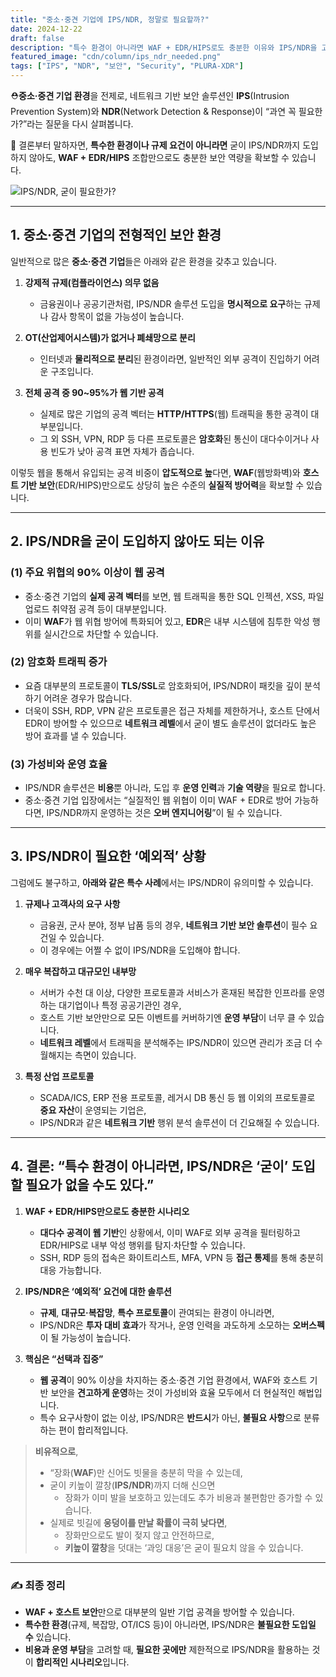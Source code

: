 ```yaml
---
title: "중소·중견 기업에 IPS/NDR, 정말로 필요할까?"
date: 2024-12-22
draft: false
description: "특수 환경이 아니라면 WAF + EDR/HIPS로도 충분한 이유와 IPS/NDR을 고려해야 하는 예외적 상황을 살펴봅니다."
featured_image: "cdn/column/ips_ndr_needed.png"
tags: ["IPS", "NDR", "보안", "Security", "PLURA-XDR"]
---
```


⛑️**중소·중견 기업 환경**을 전제로, 네트워크 기반 보안 솔루션인 **IPS**(Intrusion Prevention System)와 **NDR**(Network Detection & Response)이 “과연 꼭 필요한가?”라는 질문을 다시 살펴봅니다.  

🚀 결론부터 말하자면, **특수한 환경이나 규제 요건이 아니라면** 굳이 IPS/NDR까지 도입하지 않아도, **WAF + EDR/HIPS** 조합만으로도 충분한 보안 역량을 확보할 수 있습니다.

![IPS/NDR, 굳이 필요한가?](https://blog.plura.io/cdn/column/ips_ndr_needed.png)

<!--more-->

---

## 1. **중소·중견 기업의 전형적인 보안 환경**

일반적으로 많은 **중소·중견 기업**들은 아래와 같은 환경을 갖추고 있습니다.

1. **강제적 규제(컴플라이언스) 의무 없음**  
   - 금융권이나 공공기관처럼, IPS/NDR 솔루션 도입을 **명시적으로 요구**하는 규제나 감사 항목이 없을 가능성이 높습니다.

2. **OT(산업제어시스템)가 없거나 폐쇄망으로 분리**  
   - 인터넷과 **물리적으로 분리**된 환경이라면, 일반적인 외부 공격이 진입하기 어려운 구조입니다.

3. **전체 공격 중 90~95%가 웹 기반 공격**  
   - 실제로 많은 기업의 공격 벡터는 **HTTP/HTTPS**(웹) 트래픽을 통한 공격이 대부분입니다.  
   - 그 외 SSH, VPN, RDP 등 다른 프로토콜은 **암호화**된 통신이 대다수이거나 사용 빈도가 낮아 공격 표면 자체가 좁습니다.

이렇듯 웹을 통해서 유입되는 공격 비중이 **압도적으로 높**다면, **WAF**(웹방화벽)와 **호스트 기반 보안**(EDR/HIPS)만으로도 상당히 높은 수준의 **실질적 방어력**을 확보할 수 있습니다.

---

## 2. **IPS/NDR을 굳이 도입하지 않아도 되는 이유**

### (1) **주요 위협의 90% 이상이 웹 공격**
- 중소·중견 기업의 **실제 공격 벡터**를 보면, 웹 트래픽을 통한 SQL 인젝션, XSS, 파일 업로드 취약점 공격 등이 대부분입니다.  
- 이미 **WAF**가 웹 위협 방어에 특화되어 있고, **EDR**은 내부 시스템에 침투한 악성 행위를 실시간으로 차단할 수 있습니다.

### (2) **암호화 트래픽 증가**
- 요즘 대부분의 프로토콜이 **TLS/SSL**로 암호화되어, IPS/NDR이 패킷을 깊이 분석하기 어려운 경우가 많습니다.  
- 더욱이 SSH, RDP, VPN 같은 프로토콜은 접근 자체를 제한하거나, 호스트 단에서 EDR이 방어할 수 있으므로 **네트워크 레벨**에서 굳이 별도 솔루션이 없더라도 높은 방어 효과를 낼 수 있습니다.

### (3) **가성비와 운영 효율**  
- IPS/NDR 솔루션은 **비용**뿐 아니라, 도입 후 **운영 인력**과 **기술 역량**을 필요로 합니다.  
- 중소·중견 기업 입장에서는 “실질적인 웹 위협이 이미 WAF + EDR로 방어 가능하다면, IPS/NDR까지 운영하는 것은 **오버 엔지니어링**”이 될 수 있습니다.

---

## 3. **IPS/NDR이 필요한 ‘예외적’ 상황**

그럼에도 불구하고, **아래와 같은 특수 사례**에서는 IPS/NDR이 유의미할 수 있습니다.

1. **규제나 고객사의 요구 사항**  
   - 금융권, 군사 분야, 정부 납품 등의 경우, **네트워크 기반 보안 솔루션**이 필수 요건일 수 있습니다.  
   - 이 경우에는 어쩔 수 없이 IPS/NDR을 도입해야 합니다.

2. **매우 복잡하고 대규모인 내부망**  
   - 서버가 수천 대 이상, 다양한 프로토콜과 서비스가 혼재된 복잡한 인프라를 운영하는 대기업이나 특정 공공기관인 경우,  
   - 호스트 기반 보안만으로 모든 이벤트를 커버하기엔 **운영 부담**이 너무 클 수 있습니다.  
   - **네트워크 레벨**에서 트래픽을 분석해주는 IPS/NDR이 있으면 관리가 조금 더 수월해지는 측면이 있습니다.

3. **특정 산업 프로토콜**  
   - SCADA/ICS, ERP 전용 프로토콜, 레거시 DB 통신 등 웹 이외의 프로토콜로 **중요 자산**이 운영되는 기업은,  
   - IPS/NDR과 같은 **네트워크 기반** 행위 분석 솔루션이 더 긴요해질 수 있습니다.

---

## 4. **결론: “특수 환경이 아니라면, IPS/NDR은 ‘굳이’ 도입할 필요가 없을 수도 있다.”**

1. **WAF + EDR/HIPS만으로도 충분한 시나리오**  
   - **대다수 공격이 웹 기반**인 상황에서, 이미 WAF로 외부 공격을 필터링하고 EDR/HIPS로 내부 악성 행위를 탐지·차단할 수 있습니다.  
   - SSH, RDP 등의 접속은 화이트리스트, MFA, VPN 등 **접근 통제**를 통해 충분히 대응 가능합니다.

2. **IPS/NDR은 ‘예외적’ 요건에 대한 솔루션**  
   - **규제**, **대규모·복잡망**, **특수 프로토콜**이 관여되는 환경이 아니라면,  
   - IPS/NDR은 **투자 대비 효과**가 작거나, 운영 인력을 과도하게 소모하는 **오버스펙**이 될 가능성이 높습니다.

3. **핵심은 “선택과 집중”**  
   - **웹 공격**이 90% 이상을 차지하는 중소·중견 기업 환경에서, WAF와 호스트 기반 보안을 **견고하게 운영**하는 것이 가성비와 효율 모두에서 더 현실적인 해법입니다.  
   - 특수 요구사항이 없는 이상, IPS/NDR은 **반드시**가 아닌, **불필요 사항**으로 분류하는 편이 합리적입니다.

> **비유적으로**,  
> - “장화(**WAF**)만 신어도 빗물을 충분히 막을 수 있는데,  
> - 굳이 키높이 깔창(**IPS/NDR**)까지 더해 신으면  
>   - 장화가 이미 발을 보호하고 있는데도 추가 비용과 불편함만 증가할 수 있습니다.  
> - 실제로 빗길에 **웅덩이를 만날 확률이 극히 낮다면**,  
>   - 장화만으로도 발이 젖지 않고 안전하므로,  
>   - **키높이 깔창**을 덧대는 ‘과잉 대응’은 굳이 필요치 않을 수 있습니다.

---

### ✍️ **최종 정리**
- **WAF + 호스트 보안**만으로 대부분의 일반 기업 공격을 방어할 수 있습니다.  
- **특수한 환경**(규제, 복잡망, OT/ICS 등)이 아니라면, IPS/NDR은 **불필요한 도입일 수** 있습니다.  
- **비용과 운영 부담**을 고려할 때, **필요한 곳에만** 제한적으로 IPS/NDR을 활용하는 것이 **합리적인 시나리오**입니다.
